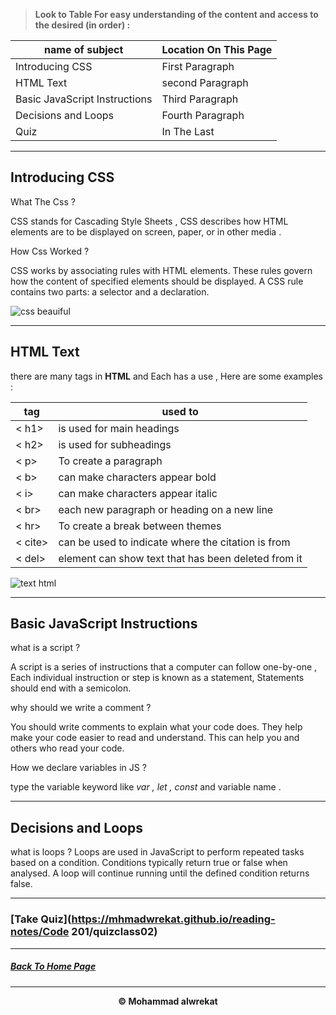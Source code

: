 > **Look to Table For easy understanding of the content and access to the desired (in order) :**

|name of subject      | Location On This Page|
|---------------------|---------------------|
|Introducing CSS |First Paragraph|
|HTML Text |second Paragraph|
|Basic JavaScript Instructions|Third Paragraph|
|Decisions and Loops|Fourth Paragraph|
|Quiz|In The Last|

---
## Introducing CSS
What The Css ?

CSS stands for Cascading Style Sheets , CSS describes how HTML elements are to be displayed on screen, paper, or in other media .

How Css Worked ?

CSS works by associating rules with HTML elements. These rules govern how the content of specified elements should be displayed. A CSS rule contains two parts: a selector and a declaration.

![css beauiful](https://miro.medium.com/max/600/1*OFsc0SD55jhi8cjo7aCA4w.jpeg)

---
## HTML Text
there are many tags in **HTML** and Each has a use , Here are some examples :

|tag      | used to |
|---------------------|---------------------|
|< h1>| is used for main headings|
|< h2> |is used for subheadings|
|< p>|To create a paragraph|
|< b>|can make characters appear bold|
|< i>|can make characters appear italic|
|< br>|each new paragraph or heading on a new line|
|< hr>|To create a break between themes|
|< cite>|can be used to indicate where the citation is from|
|< del>|element can show text that has been deleted from it|

![text html](https://www.w3.org/TR/SVG11/images/text/textdecoration01.png)

---
## Basic JavaScript Instructions
what is a script ?

A script is a series of instructions that a computer can follow one-by-one , Each individual instruction or step is known as a statement, Statements should end with a semicolon.

why should we write a comment ?

You should write comments to explain what your code does.
They help make your code easier to read and understand.
This can help you and others who read your code.

How we declare variables in JS ?

type the variable keyword like *var , let , const* and variable name .

---
## Decisions and Loops
what is loops ?
Loops are used in JavaScript to perform repeated tasks based on a condition. Conditions typically return true or false when analysed. A loop will continue running until the defined condition returns false.

---
### [Take Quiz](https://mhmadwrekat.github.io/reading-notes/Code 201/quizclass02)

---
##### [Back To Home Page](https://mhmadwrekat.github.io/reading-notes)


---
<b>
<p align="center">
© Mohammad alwrekat
</p>